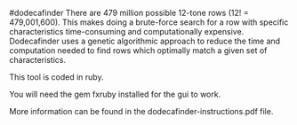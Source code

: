 #dodecafinder
There are 479 million possible 12-tone rows (12! = 479,001,600). This makes doing a brute-force search for a row with specific characteristics time-consuming and computationally expensive. Dodecafinder uses a genetic algorithmic approach to reduce the time and computation needed to find rows which optimally match a given set of characteristics.

This tool is coded in ruby.  

You will need the gem fxruby installed for the gui to work.

More information can be found in the dodecafinder-instructions.pdf file.

